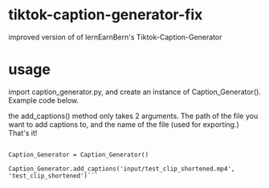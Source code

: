 # tiktok-caption-generator-fix
improved version of of lernEarnBern's Tiktok-Caption-Generator

# usage
import caption_generator.py, and create an instance of Caption_Generator(). Example code below.

the add_captions() method only takes 2 arguments. The path of the file you want to add captions to, and the name of the file (used for exporting.) That's it!

```from folder.caption_generator import caption_generator

Caption_Generator = Caption_Generator()

Caption_Generator.add_captions('input/test_clip_shortened.mp4', 'test_clip_shortened')```
